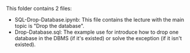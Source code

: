 This folder contains 2 files:
+ SQL-Drop-Database.ipynb: This file contains the lecture with the main topic is "Drop the database".
+ Drop-Database.sql: The example use for introduce how to drop one database in the DBMS (if it's existed) or solve the exception (if it isn't existed).
